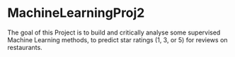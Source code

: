 # MachineLearningProj2
The goal of this Project is to build and critically analyse some supervised Machine Learning methods, to predict star ratings (1, 3, or 5) for reviews on restaurants. 
